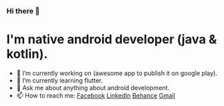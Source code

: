 ### Hi there 👋

# I'm native android developer (java & kotlin).

- 🔭 I’m currently working on (awesome app to publish it on google play).
- 🌱 I’m currently learning flutter.
- 💬 Ask me about anything about android development.
- 📫 How to reach me: 
[Facebook](https://www.facebook.com/A.4e7ata)
[LinkedIn](https://www.linkedin.com/in/ahmed-shehata-b29b2a149/)
[Behance](https://www.behance.net/ahmedshehata7)
[Gmail](ahamdyshehata7@gmail.com)

